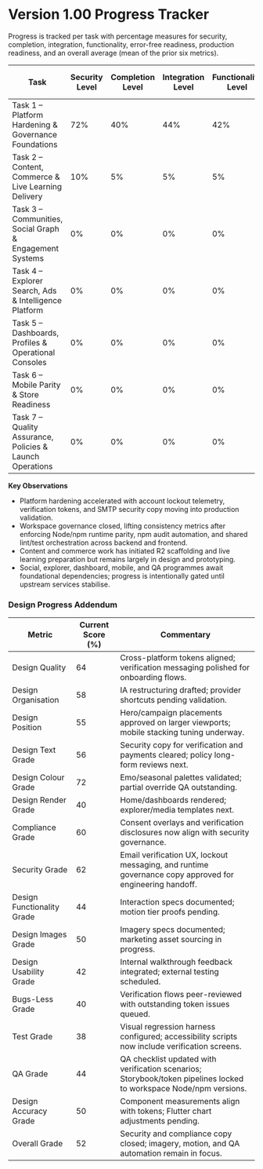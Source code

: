 # Version 1.00 Progress Tracker

Progress is tracked per task with percentage measures for security, completion, integration, functionality, error-free readiness, production readiness, and an overall average (mean of the prior six metrics).

| Task | Security Level | Completion Level | Integration Level | Functionality Level | Error-Free Level | Production Level | Overall Level |
| --- | --- | --- | --- | --- | --- | --- | --- |
| Task 1 – Platform Hardening & Governance Foundations | 72% | 40% | 44% | 42% | 48% | 38% | 47% |
| Task 2 – Content, Commerce & Live Learning Delivery | 10% | 5% | 5% | 5% | 5% | 0% | 5% |
| Task 3 – Communities, Social Graph & Engagement Systems | 0% | 0% | 0% | 0% | 0% | 0% | 0% |
| Task 4 – Explorer Search, Ads & Intelligence Platform | 0% | 0% | 0% | 0% | 0% | 0% | 0% |
| Task 5 – Dashboards, Profiles & Operational Consoles | 0% | 0% | 0% | 0% | 0% | 0% | 0% |
| Task 6 – Mobile Parity & Store Readiness | 0% | 0% | 0% | 0% | 0% | 0% | 0% |
| Task 7 – Quality Assurance, Policies & Launch Operations | 0% | 0% | 0% | 0% | 0% | 0% | 0% |

**Key Observations**
- Platform hardening accelerated with account lockout telemetry, verification tokens, and SMTP security copy moving into production validation.
- Workspace governance closed, lifting consistency metrics after enforcing Node/npm runtime parity, npm audit automation, and shared lint/test orchestration across backend and frontend.
- Content and commerce work has initiated R2 scaffolding and live learning preparation but remains largely in design and prototyping.
- Social, explorer, dashboard, mobile, and QA programmes await foundational dependencies; progress is intentionally gated until upstream services stabilise.

### Design Progress Addendum
| Metric | Current Score (%) | Commentary |
| --- | --- | --- |
| Design Quality | 64 | Cross-platform tokens aligned; verification messaging polished for onboarding flows. |
| Design Organisation | 58 | IA restructuring drafted; provider shortcuts pending validation. |
| Design Position | 55 | Hero/campaign placements approved on larger viewports; mobile stacking tuning underway. |
| Design Text Grade | 56 | Security copy for verification and payments cleared; policy long-form reviews next. |
| Design Colour Grade | 72 | Emo/seasonal palettes validated; partial override QA outstanding. |
| Design Render Grade | 40 | Home/dashboards rendered; explorer/media templates next. |
| Compliance Grade | 60 | Consent overlays and verification disclosures now align with security governance. |
| Security Grade | 62 | Email verification UX, lockout messaging, and runtime governance copy approved for engineering handoff. |
| Design Functionality Grade | 44 | Interaction specs documented; motion tier proofs pending. |
| Design Images Grade | 50 | Imagery specs documented; marketing asset sourcing in progress. |
| Design Usability Grade | 42 | Internal walkthrough feedback integrated; external testing scheduled. |
| Bugs-Less Grade | 40 | Verification flows peer-reviewed with outstanding token issues queued. |
| Test Grade | 38 | Visual regression harness configured; accessibility scripts now include verification screens. |
| QA Grade | 44 | QA checklist updated with verification scenarios; Storybook/token pipelines locked to workspace Node/npm versions. |
| Design Accuracy Grade | 50 | Component measurements align with tokens; Flutter chart adjustments pending. |
| Overall Grade | 52 | Security and compliance copy closed; imagery, motion, and QA automation remain in focus. |
